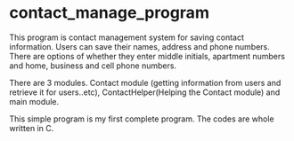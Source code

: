 # contact_manage_program

This program is contact management system for saving contact information.
Users can save their names, address and phone numbers. There are options of whether they
enter middle initials, apartment numbers and home, business and cell phone numbers.

There are 3 modules. Contact module (getting information from users and retrieve it for users..etc), ContactHelper(Helping the Contact module) and main module.

This simple program is my first complete program.
The codes are whole written in C.

